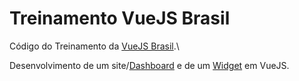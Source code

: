 # Treinamento VueJS Brasil

Código do Treinamento da [VueJS Brasil](https://treinamento.vuejsbrasil.org/).\

Desenvolvimento de um site/[Dashboard](/dashboard) e de um [Widget](/widget) em VueJS.

